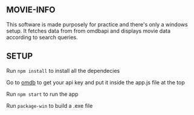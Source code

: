 ## MOVIE-INFO
This software is made purposely for practice and there's only a windows setup.
It fetches data from from omdbapi and displays movie data according to search queries.

## SETUP
Run ``` npm install ``` to install all the dependecies

Go to [omdb]('http://www.omdbapi.com') to get your api key and put it inside the app.js file at the top

Run ``` npm start ``` to run the app

Run ``` package-win ``` to build a .exe file
